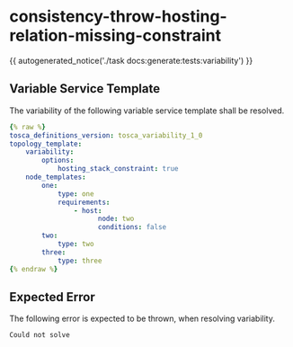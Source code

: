 # consistency-throw-hosting-relation-missing-constraint

{{ autogenerated_notice('./task docs:generate:tests:variability') }}


## Variable Service Template

The variability of the following variable service template shall be resolved.

```yaml linenums="1"
{% raw %}
tosca_definitions_version: tosca_variability_1_0
topology_template:
    variability:
        options:
            hosting_stack_constraint: true
    node_templates:
        one:
            type: one
            requirements:
                - host:
                      node: two
                      conditions: false
        two:
            type: two
        three:
            type: three
{% endraw %}
```





## Expected Error

The following error is expected to be thrown, when resolving variability.

```text linenums="1"
Could not solve
```
